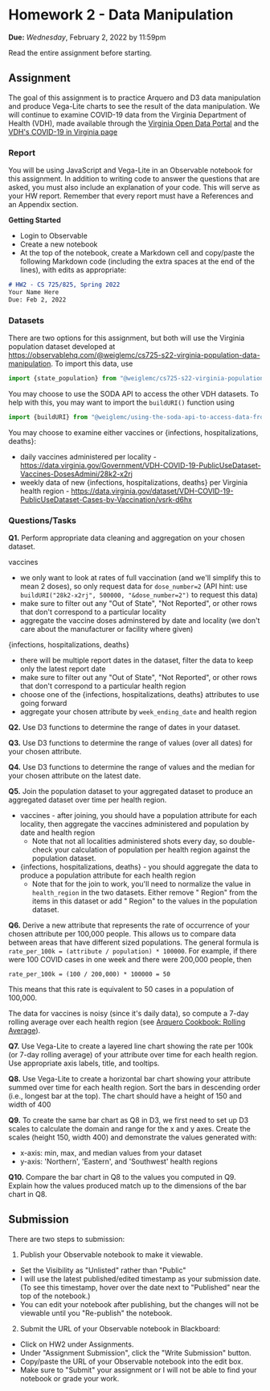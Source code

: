 # Homework 2 - Data Manipulation
**Due:** *Wednesday*, February 2, 2022 by 11:59pm

Read the entire assignment before starting.

## Assignment

The goal of this assignment is to practice Arquero and D3 data manipulation and produce Vega-Lite charts to see the result of the data manipulation.  We will continue to examine COVID-19 data from the Virginia Department of Health (VDH), made available through the [Virginia Open Data Portal](https://data.virginia.gov) and the [VDH's COVID-19 in Virginia page](https://www.vdh.virginia.gov/coronavirus/)

### Report
You will be using JavaScript and Vega-Lite in an Observable notebook for this assignment.  In addition to writing code to answer the questions that are asked, you must also include an explanation of your code.  This will serve as your HW report. Remember that every report must have a References and an Appendix section.

**Getting Started**
* Login to Observable
* Create a new notebook
* At the top of the notebook, create a Markdown cell and copy/paste the following Markdown code (including the extra spaces at the end of the lines), with edits as appropriate:

```markdown
# HW2 - CS 725/825, Spring 2022
Your Name Here  
Due: Feb 2, 2022
```

### Datasets 

There are two options for this assignment, but both will use the Virginia population dataset developed at https://observablehq.com/@weiglemc/cs725-s22-virginia-population-data-manipulation.  To import this data, use
```js
import {state_population} from "@weiglemc/cs725-s22-virginia-population-data-manipulation"
```

You may choose to use the SODA API to access the other VDH datasets.  To help with this, you may want to import the `buildURI()` function using
```js
import {buildURI} from "@weiglemc/using-the-soda-api-to-access-data-from-the-virginia-open-data"
```

You may choose to examine either vaccines or {infections, hospitalizations, deaths}:
* daily vaccines administered per locality - https://data.virginia.gov/Government/VDH-COVID-19-PublicUseDataset-Vaccines-DosesAdmini/28k2-x2rj
* weekly data of new {infections, hospitalizations, deaths} per Virginia health region - https://data.virginia.gov/dataset/VDH-COVID-19-PublicUseDataset-Cases-by-Vaccination/vsrk-d6hx

### Questions/Tasks

**Q1.** Perform appropriate data cleaning and aggregation on your chosen dataset.

vaccines
* we only want to look at rates of full vaccination (and we'll simplify this to mean 2 doses), so only request data for `dose_number=2` (API hint: use `buildURI("28k2-x2rj", 500000, "&dose_number=2")` to request this data)
* make sure to filter out any "Out of State", "Not Reported", or other rows that don't correspond to a particular locality
* aggregate the vaccine doses adminstered by date and locality (we don't care about the manufacturer or facility where given)

{infections, hospitalizations, deaths}
* there will be multiple report dates in the dataset, filter the data to keep only the latest report date
* make sure to filter out any "Out of State", "Not Reported", or other rows that don't correspond to a particular health region
* choose one of the {infections, hospitalizations, deaths} attributes to use going forward
* aggregate your chosen attribute by `week_ending_date` and health region

**Q2.** Use D3 functions to determine the range of dates in your dataset.

**Q3.** Use D3 functions to determine the range of values (over all dates) for your chosen attribute. 

**Q4.** Use D3 functions to determine the range of values and the median for your chosen attribute on the latest date.

**Q5.** Join the population dataset to your aggregated dataset to produce an aggregated dataset over time per health region.
* vaccines - after joining, you should have a population attribute for each locality, then aggregate the vaccines administered and population by date and health region
  * Note that not all localities administered shots every day, so double-check your calculation of population per health region against the population dataset.
* {infections, hospitalizations, deaths} - you should aggregate the data to produce a population attribute for each health region
  * Note that for the join to work, you'll need to normalize the value in `health_region` in the two datasets.  Either remove " Region" from the items in this dataset or add " Region" to the values in the population dataset.

**Q6.** Derive a new attribute that represents the rate of occurrence of your chosen attribute per 100,000 people. This allows us to compare data between areas that have different sized populations.  The general formula is `rate_per_100k = (attribute / population) * 100000`. For example, if there were 100 COVID cases in one week and there were 200,000 people, then  

`rate_per_100k = (100 / 200,000) * 100000 = 50`  

This means that this rate is equivalent to 50 cases in a population of 100,000.

The data for vaccines is noisy (since it's daily data), so compute a 7-day rolling average over each health region (see [Arquero Cookbook: Rolling Average](https://observablehq.com/@uwdata/arquero-cookbook?collection=@uwdata/arquero#rolling_avg)).

**Q7.** Use Vega-Lite to create a layered line chart showing the rate per 100k (or 7-day rolling average) of your attribute over time for each health region.  Use appropriate axis labels, title, and tooltips.

**Q8.** Use Vega-Lite to create a horizontal bar chart showing your attribute summed over time for each health region.  Sort the bars in descending order (i.e., longest bar at the top).  The chart should have a height of 150 and width of 400

**Q9.** To create the same bar chart as Q8 in D3, we first need to set up D3 scales to calculate the domain and range for the x and y axes.  Create the scales (height 150, width 400) and demonstrate the values generated with:
* x-axis: min, max, and median values from your dataset
* y-axis: 'Northern', 'Eastern', and 'Southwest' health regions

**Q10.** Compare the bar chart in Q8 to the values you computed in Q9.  Explain how the values produced match up to the dimensions of the bar chart in Q8.

## Submission

There are two steps to submission:

1. Publish your Observable notebook to make it viewable.
  * Set the Visibility as "Unlisted" rather than "Public"
  * I will use the latest published/edited timestamp as your submission date. (To see this timestamp, hover over the date next to "Published" near the top of the notebook.)
  * You can edit your notebook after publishing, but the changes will not be viewable until you "Re-publish" the notebook.

2. Submit the URL of your Observable notebook in Blackboard:
  * Click on HW2 under Assignments.
  * Under "Assignment Submission", click the "Write Submission" button.
  * Copy/paste the URL of your Observable notebook into the edit box.
  * Make sure to "Submit" your assignment or I will not be able to find your notebook or grade your work.
